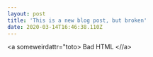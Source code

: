 ```yaml
---
layout: post
title: 'This is a new blog post, but broken'
date: 2020-03-14T16:46:38.110Z
---
```

<a someweirdattr="toto> Bad HTML <//a>